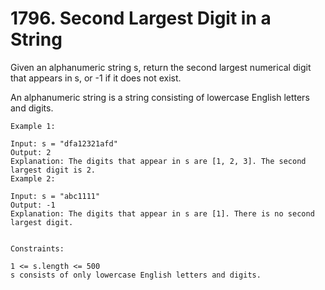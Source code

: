 # 1796. Second Largest Digit in a String

Given an alphanumeric string s, return the second largest numerical digit that appears in s, or -1 if it does not exist.

An alphanumeric string is a string consisting of lowercase English letters and digits.


```
Example 1:

Input: s = "dfa12321afd"
Output: 2
Explanation: The digits that appear in s are [1, 2, 3]. The second largest digit is 2.
Example 2:

Input: s = "abc1111"
Output: -1
Explanation: The digits that appear in s are [1]. There is no second largest digit.


Constraints:

1 <= s.length <= 500
s consists of only lowercase English letters and digits.
```
